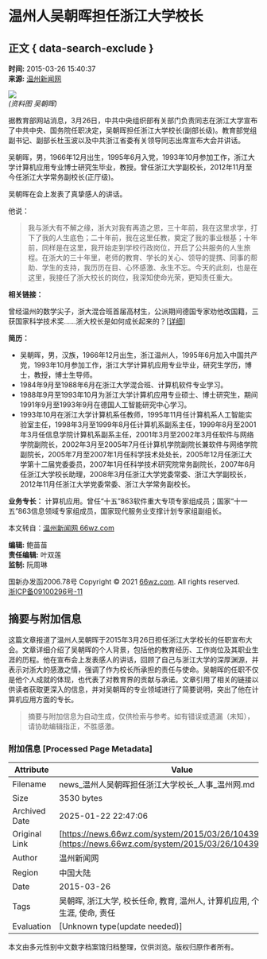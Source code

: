 # 温州人吴朝晖担任浙江大学校长

## 正文 { data-search-exclude }


**时间:** 2015-03-26 15:40:37  
**来源:** [温州新闻网](https://www.66wz.com)

![](https://pic.66wz.com/0/02/00/40/2004051_716557.png)  
*(资料图 吴朝晖)*

据教育部网站消息，3月26日，中共中央组织部有关部门负责同志在浙江大学宣布了中共中央、国务院任职决定，吴朝晖担任浙江大学校长(副部长级)。教育部党组副书记、副部长杜玉波以及中共浙江省委有关领导同志出席宣布大会并讲话。

吴朝晖，男，1966年12月出生，1995年6月入党，1993年10月参加工作，浙江大学计算机应用专业博士研究生毕业，教授。曾任浙江大学副校长，2012年11月至今任浙江大学常务副校长(正厅级)。

吴朝晖在会上发表了真挚感人的讲话。

他说：

> 我与浙大有不解之缘，浙大对我有再造之恩，三十年前，我在这里求学，打下了我的人生底色；二十年前，我在这里任教，奠定了我的事业根基；十年前，同样是在这里，我开始走到学校行政岗位，开启了公共服务的人生旅程。在浙大的三十年里，老师的教育、学长的关心、领导的提携、同事的帮助、学生的支持，我历历在目、心怀感激、永生不忘。今天的此刻，也是在这里，我接任了浙大校长的岗位，我深知使命光荣，更知责任重大。

**相关链接：**

曾经温州的数学尖子，浙大混合班首届高材生，公派期间德国专家劝他改国籍，三获国家科学技术奖……浙大校长是如何成长起来的？[[详细](https://news.66wz.com/system/2015/03/26/104397322.shtml)]

**简历：**

- 吴朝晖，男，汉族，1966年12月出生，浙江温州人，1995年6月加入中国共产党，1993年10月参加工作，浙江大学计算机应用专业毕业，研究生学历，博士，教授，博士生导师。
- 1984年9月至1988年6月在浙江大学混合班、计算机软件专业学习。
- 1988年9月至1993年10月为浙江大学计算机应用专业硕士、博士研究生，期间1991年9月至1993年9月在德国人工智能研究中心学习。
- 1993年10月在浙江大学计算机系任教师，1995年11月任计算机系人工智能实验室主任，1998年3月至1999年8月任计算机系副系主任，1999年8月至2001年3月任信息学院计算机系副系主任，2001年3月至2002年3月任软件与网络学院副院长，2002年3月至2005年7月任计算机学院副院长兼软件与网络学院副院长，2005年7月至2007年1月任科学技术处处长，2005年12月任浙江大学第十二届党委委员，2007年1月任科学技术研究院常务副院长，2007年6月任浙江大学校长助理，2008年3月任浙江大学党委常委、浙江大学副校长，2012年11月任浙江大学党委常委、浙江大学常务副校长。

**业务专长：** 计算机应用。曾任“十五”863软件重大专项专家组成员；国家“十一五”863信息领域专家组成员，国家现代服务业支撑计划专家组副组长。

本文转自：[温州新闻网 66wz.com](https://www.66wz.com "温州新闻网")

**编辑:** 鲍苗苗  
**责任编辑:** 叶双莲  
**监制:** 阮周琳  

国新办发函2006.78号 Copyright © 2021 [66wz.com](https://www.66wz.com). All rights reserved.  
[浙ICP备09100296号-11](https://beian.miit.gov.cn/#/Integrated/index)
<!-- tcd_original_link https://news.66wz.com/system/2015/03/26/104397240.shtml -->


## 摘要与附加信息

<!-- tcd_abstract -->
这篇文章报道了温州人吴朝晖于2015年3月26日担任浙江大学校长的任职宣布大会。文章详细介绍了吴朝晖的个人背景，包括他的教育经历、工作岗位及其职业生涯的历程。他在宣布会上发表感人的讲话，回顾了自己与浙江大学的深厚渊源，并表示对浙大的感激之情，强调了作为校长所承担的责任与使命。吴朝晖的任职不仅是他个人成就的体现，也代表了对教育界的贡献与承诺。文章引用了相关的链接以供读者获取更深入的信息，并对吴朝晖的专业领域进行了简要说明，突出了他在计算机应用方面的专长。
<!-- tcd_abstract_end -->

> 摘要与附加信息为自动生成，仅供检索与参考。如有错误或遗漏（未知），请协助编辑指正，不胜感激。

### 附加信息 [Processed Page Metadata]

| Attribute       | Value                                  |
|-----------------|----------------------------------------|
| Filename        | news_温州人吴朝晖担任浙江大学校长_人事_温州网.md                             |
| Size            | 3530 bytes                           |
| Archived Date   | 2025-01-22 22:47:06                             |
| Original Link   | [https://news.66wz.com/system/2015/03/26/104397240.shtml](https://news.66wz.com/system/2015/03/26/104397240.shtml)                       |
| Author          | 温州新闻网                               |
| Region          | 中国大陆                               |
| Date            | 2015-03-26                                 |
| Tags            | 吴朝晖, 浙江大学, 校长任命, 教育, 温州人, 计算机应用, 个人经历, 职业生涯, 使命, 责任                                 |
| Evaluation            | [Unknown type(update needed)]                                 |
<!-- tcd_table_end -->

本文由多元性别中文数字档案馆归档整理，仅供浏览。版权归原作者所有。
